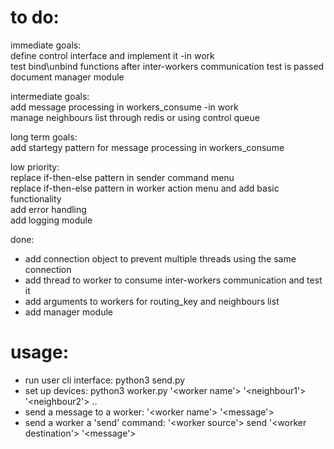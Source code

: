# to do:


immediate goals:  
define control interface and implement it -in work     
test bind\unbind functions after inter-workers communication test is passed  
document manager module  

intermediate goals:  
add message processing in workers_consume  -in work  
manage neighbours list through redis or using control queue  

long term goals:  
add startegy pattern for message processing in workers_consume  

low priority:  
replace if-then-else pattern in sender command menu  
replace if-then-else pattern in worker action menu and add basic functionality  
add error handling  
add logging module  

done:  

* add connection object to prevent multiple threads using the same connection  
* add thread to worker to consume inter-workers communication and test it 
* add arguments to workers for routing_key and neighbours list  
* add manager module

# usage:  

* run user cli interface: python3 send.py  
* set up devices: python3 worker.py '<worker name'> '<neighbour1'> '<neighbour2'> ..  
* send a message to a worker: '<worker name'> '<message'>  
* send a worker a 'send' command: '<worker source'> send '<worker destination'> '<message'>

